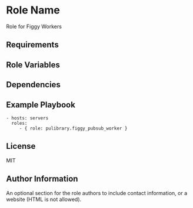 Role Name
=========

Role for Figgy Workers

Requirements
------------


Role Variables
--------------

Dependencies
------------


Example Playbook
----------------


    - hosts: servers
      roles:
         - { role: pulibrary.figgy_pubsub_worker }

License
-------

MIT

Author Information
------------------

An optional section for the role authors to include contact information, or a website (HTML is not allowed).
